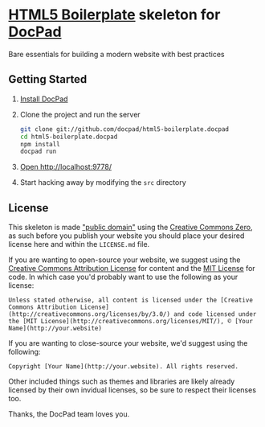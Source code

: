 # [HTML5 Boilerplate](http://html5boilerplate.com/) skeleton for [DocPad](https://github.com/bevry/docpad)
Bare essentials for building a modern website with best practices


## Getting Started

1. [Install DocPad](https://github.com/bevry/docpad)

1. Clone the project and run the server

	``` bash
	git clone git://github.com/docpad/html5-boilerplate.docpad
	cd html5-boilerplate.docpad
	npm install
	docpad run
	```

1. [Open http://localhost:9778/](http://localhost:9778/)

1. Start hacking away by modifying the `src` directory


## License

This skeleton is made ["public domain"](http://en.wikipedia.org/wiki/Public_domain) using the [Creative Commons Zero](http://creativecommons.org/publicdomain/zero/1.0/), as such before you publish your website you should place your desired license here and within the `LICENSE.md` file.

If you are wanting to open-source your website, we suggest using the [Creative Commons Attribution License](http://creativecommons.org/licenses/by/3.0/) for content and the [MIT License](http://creativecommons.org/licenses/MIT/) for code. In which case you'd probably want to use the following as your license:

	Unless stated otherwise, all content is licensed under the [Creative Commons Attribution License](http://creativecommons.org/licenses/by/3.0/) and code licensed under the [MIT License](http://creativecommons.org/licenses/MIT/), © [Your Name](http://your.website)

If you are wanting to close-source your website, we'd suggest using the following:

	Copyright [Your Name](http://your.website). All rights reserved.

Other included things such as themes and libraries are likely already licensed by their own invidual licenses, so be sure to respect their licenses too.

Thanks, the DocPad team loves you.
